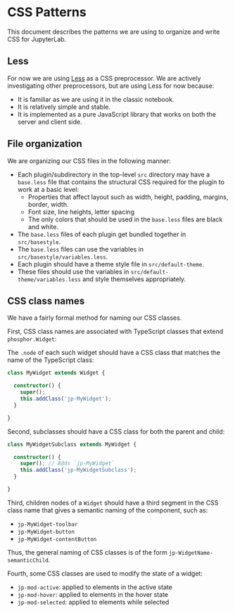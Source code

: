# CSS Patterns

This document describes the patterns we are using to organize and write
CSS for JupyterLab.

## Less

For now we are using [Less](http://lesscss.org/) as a CSS preprocessor. We are actively
investigating other preprocessors, but are using Less for now because:

* It is familiar as we are using it in the classic notebook.
* It is relatively simple and stable.
* It is implemented as a pure JavaScript library that works on both
  the server and client side.

## File organization

We are organizing our CSS files in the following manner:

* Each plugin/subdirectory in the top-level `src` directory may have a
  `base.less` file that contains the structural CSS required for the 
  plugin to work at a basic level:
  - Properties that affect layout such as width, height, padding,
    margins, border, width.
  - Font size, line heights, letter spacing
  - The only colors that should be used in the `base.less` files are
    black and white.
* The `base.less` files of each plugin get bundled together in
  `src/basestyle`.
* The `base.less` files can use the variables in `src/basestyle/variables.less`.
* Each plugin should have a theme style file in `src/default-theme`.
* These files should use the variables in `src/default-theme/variables.less`
  and style themselves appropriately.

## CSS class names

We have a fairly formal method for naming our CSS classes.

First, CSS class names are associated with TypeScript classes that extend
`phosphor.Widget`:

The `.node` of each such widget should have a CSS class that matches
the name of the TypeScript class:

```TypeScript
class MyWidget extends Widget {

  constructor() {
    super();
    this.addClass('jp-MyWidget');
  }

}
```

Second, subclasses should have a CSS class for both the parent and child:

```TypeScript
class MyWidgetSubclass extends MyWidget {

  constructor() {
    super(); // Adds `jp-MyWidget`
    this.addClass('jp-MyWidgetSubclass');
  }

}
```

Third, children nodes of a `Widget` should have a third segment in the CSS
class name that gives a semantic naming of the component, such as:

* `jp-MyWidget-toolbar`
* `jp-MyWidget-button`
* `jp-MyWidget-contentButton`

Thus, the general naming of CSS classes is of the form
`jp-WidgetName-semanticChild`.

Fourth, some CSS classes are used to modify the state of a widget:

* `jp-mod-active`: applied to elements in the active state
* `jp-mod-hover`: applied to elements in the hover state
* `jp-mod-selected`: applied to elements while selected
